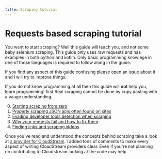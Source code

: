 ```yaml
---
title: Scraping tutorial
---
```


# Requests based scraping tutorial

You want to start scraping? Well this guide will teach you, and not some baby selenium scraping. This guide only uses raw requests and has examples in both python and kotlin. Only basic programming knowlege in one of those languages is required to follow along in the guide. 

If you find any aspect of this guide confusing please open an issue about it and I will try to improve things.

If you do not know programming at all then this guide will __not__ help you, learn programming! first Real scraping cannot be done by copy pasting with a vauge understanding.

0. [Starting scraping from zero](../starting.md)
1. [Properly scraping JSON apis often found on sites](../using_apis.md)
2. [Evading developer tools detection when scraping](../devtools_detectors.md)
3. [Why your requests fail and how to fix them](../disguising_your_scraper.md)
4. [Finding links and scraping videos](../finding_video_links.md)

Once you've read and understood the concepts behind scraping take a look at [a provider for CloudStream](https://github.com/recloudstream/cloudstream-extensions/blob/master/VidstreamBundle/src/main/kotlin/com/lagradost/VidEmbedProvider.kt#L4). I added tons of comments to make every aspect of writing CloudStream providers clear. Even if you're not planning on contributing to Cloudstream looking at the code may help. 